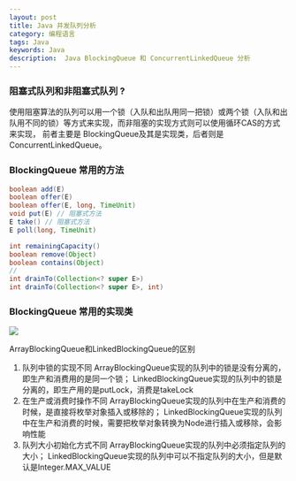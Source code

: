 ```yaml
---
layout: post
title: Java 并发队列分析
category: 编程语言
tags: Java
keywords: Java
description:  Java BlockingQueue 和 ConcurrentLinkedQueue 分析
---
```


### 阻塞式队列和非阻塞式队列 ?

使用阻塞算法的队列可以用一个锁（入队和出队用同一把锁）或两个锁（入队和出队用不同的锁）等方式来实现，而非阻塞的实现方式则可以使用循环CAS的方式来实现，
前者主要是 BlockingQueue及其是实现类，后者则是ConcurrentLinkedQueue。


### BlockingQueue 常用的方法

```java
boolean add(E) 
boolean offer(E) 
boolean offer(E, long, TimeUnit) 
void put(E) // 阻塞式方法
E take() // 阻塞式方法
E poll(long, TimeUnit)

int remainingCapacity() 
boolean remove(Object) 
boolean contains(Object) 
//
int drainTo(Collection<? super E>)
int drainTo(Collection<? super E>, int)
```


### BlockingQueue 常用的实现类

![](http://cdn.taotaoshenqi.com/letcheng/BlockingQueue-UML.png)

 ArrayBlockingQueue和LinkedBlockingQueue的区别

1. 队列中锁的实现不同
    ArrayBlockingQueue实现的队列中的锁是没有分离的，即生产和消费用的是同一个锁；
    LinkedBlockingQueue实现的队列中的锁是分离的，即生产用的是putLock，消费是takeLock
2. 在生产或消费时操作不同
    ArrayBlockingQueue实现的队列中在生产和消费的时候，是直接将枚举对象插入或移除的；
    LinkedBlockingQueue实现的队列中在生产和消费的时候，需要把枚举对象转换为Node<E>进行插入或移除，会影响性能
3. 队列大小初始化方式不同
    ArrayBlockingQueue实现的队列中必须指定队列的大小；
    LinkedBlockingQueue实现的队列中可以不指定队列的大小，但是默认是Integer.MAX_VALUE
    

